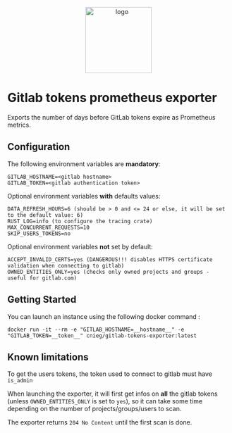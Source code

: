 <p align="center">
  <img src="https://github.com/cnieg/gitlab-tokens-exporter/raw/main/logo.png" width="150" alt="logo">
</p>

# Gitlab tokens prometheus exporter

Exports the number of days before GitLab tokens expire as Prometheus metrics.

## Configuration

The following environment variables are **mandatory**:
```
GITLAB_HOSTNAME=<gitlab hostname>
GITLAB_TOKEN=<gitlab authentication token>
```

Optional environment variables **with** defaults values:
```
DATA_REFRESH_HOURS=6 (should be > 0 and <= 24 or else, it will be set to the default value: 6)
RUST_LOG=info (to configure the tracing crate)
MAX_CONCURRENT_REQUESTS=10
SKIP_USERS_TOKENS=no
```

Optional environment variables **not** set by default:
```
ACCEPT_INVALID_CERTS=yes (DANGEROUS!!! disables HTTPS certificate validation when connecting to gitlab)
OWNED_ENTITIES_ONLY=yes (checks only owned projects and groups - useful for gitlab.com)
```

## Getting Started

You can launch an instance using the following docker command :
```
docker run -it --rm -e "GITLAB_HOSTNAME=__hostname__" -e "GITLAB_TOKEN=__token__" cnieg/gitlab-tokens-exporter:latest
```

## Known limitations

To get the users tokens, the token used to connect to gitlab must have `is_admin`

When launching the exporter, it will first get infos on **all** the gitlab tokens (unless `OWNED_ENTITIES_ONLY` is set to `yes`), so it can take some time depending on the number of projects/groups/users to scan.<br />

The exporter returns `204 No Content` until the first scan is done.

